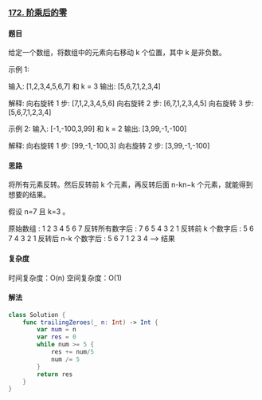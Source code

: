 ### [172. 阶乘后的零](https://leetcode-cn.com/problems/factorial-trailing-zeroes/)

#### 题目

给定一个数组，将数组中的元素向右移动 k 个位置，其中 k 是非负数。

示例 1:

输入: [1,2,3,4,5,6,7] 和 k = 3
输出: [5,6,7,1,2,3,4]

解释:
向右旋转 1 步: [7,1,2,3,4,5,6]
向右旋转 2 步: [6,7,1,2,3,4,5]
向右旋转 3 步: [5,6,7,1,2,3,4]

示例 2:
输入: [-1,-100,3,99] 和 k = 2
输出: [3,99,-1,-100]
 
解释:
向右旋转 1 步: [99,-1,-100,3]
向右旋转 2 步: [3,99,-1,-100]

#### 思路

将所有元素反转。然后反转前 k 个元素，再反转后面 n-kn−k 个元素，就能得到想要的结果。

假设 n=7 且 k=3 。

原始数组                  : 1 2 3 4 5 6 7
反转所有数字后             : 7 6 5 4 3 2 1
反转前 k 个数字后          : 5 6 7 4 3 2 1
反转后 n-k 个数字后        : 5 6 7 1 2 3 4 --> 结果

#### 复杂度

时间复杂度：O(n)
空间复杂度：O(1)

#### 解法

```swift
class Solution {
    func trailingZeroes(_ n: Int) -> Int {
        var num = n
        var res = 0
        while num >= 5 {
            res += num/5
            num /= 5
        }        
        return res
    }
}
```